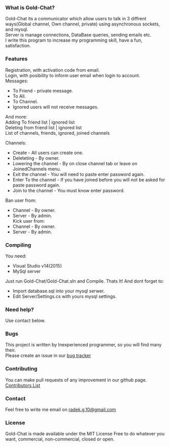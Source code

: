 ### What is Gold-Chat?

Gold-Chat its a communicator which allow users to talk in 3 diffrent ways(Global channel, Own channel, private)
using asynchronous sockets, and mysql. <br />
Server is manage connections, DataBase queries, sending emails etc. <br />
I write this program to increase my programming skill, have a fun, satisfaction.

### Features

Registration, with activation code from email. <br />
Login, with posibility to inform user email when login to account. <br />
Messages: <br />
* To Friend - private message.
* To All.
* To Channel.
* Ignored users will not receive messages.

And more:  <br />
Adding To friend list | ignored list <br />
Deleting from friend list | ignored list <br />
List of channels, friends, ignored, joined channels <br />

Channels:
* Create - All users can create one. <br />
* Deleteting - By owner. <br />
* Lowering the channel - By on close channel tab or leave on JoinedChannels menu. <br />
* Exit the channel - You will need to paste enter password again. <br />
* Enter To the channel - If you have joined before you will not be asked for paste password again. <br />
* Join to the channel - You must know enter password. <br />

Ban user from:
* Channel - By owner. <br />
* Server - By admin. <br />
Kick user from:
* Channel - By owner. <br />
* Server - By admin. <br />

### Compiling

You need:
* Visual Studio v14(2015)
* MySql server

Just run Gold-Chat/Gold-Chat.sln and Compile. Thats It!
And dont forget to:
* Import database.sql into your mysql serwer.
* Edit Server/Settings.cs with yours mysql settings.

### Need help?

Use contact below.

### Bugs

This project is written by Inexperienced programmer, so you will find many their. <br />
Please create an issue in our [bug tracker](https://github.com/Radseq/Gold-Chat/issues)

### Contributing

You can make pull requests of any improvement in our github page.
[Contributors List](https://github.com/Radseq/Gold-Chat/graphs/contributors)

### Contact

Feel free to write me email on radek.g.10@gmail.com

### License

Gold-Chat is made available under the MIT License 
Free to do whatever you want, commercial, non-commercial, closed or open.
